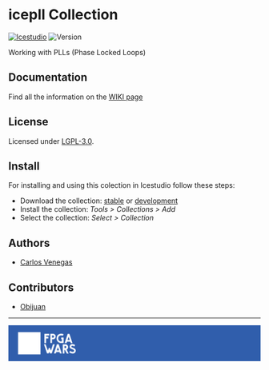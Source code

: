 

# icepll Collection

[![Icestudio][icestudio-image]][icestudio-url]
![Version][version-image]


Working with PLLs (Phase Locked Loops)
## Documentation
Find all the information on the [WIKI page](https://github.com/FPGAwars/icePLL/wiki)  


## License

Licensed under [LGPL-3.0](https://opensource.org/licenses/LGPL-3.0).

## Install

For installing and using this colection in Icestudio follow these steps:

* Download the collection: [stable](https://github.com/FPGAwars/icePLL/archive/refs/tags/v0.1.0.zip) or [development](https://github.com/FPGAwars/icePLL/archive/refs/heads/main.zip)
* Install the collection: *Tools > Collections > Add*
* Select the collection: *Select > Collection*




## Authors
* [Carlos Venegas](https://github.com/cavearr)

## Contributors
* [Obijuan](https://github.com/Obijuan)


-------
![](https://github.com/FPGAwars/icestudio-wiki/raw/main/Logos/fgpawars-banner.svg)


<!-- Badges -->
[icestudio-image]: https://img.shields.io/badge/collection-icestudio-blue.svg
[icestudio-url]: https://github.com/FPGAwars/icestudio
[version-image]: https://img.shields.io/badge/version-v0.1.0-orange.svg
